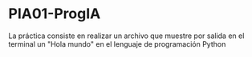 # PIA01-ProgIA
La práctica consiste en realizar un archivo que muestre por salida en el terminal un "Hola mundo" en el lenguaje de programación Python
